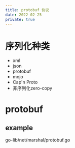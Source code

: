 ```yaml
---
title: protobuf 协议
date: 2022-02-25
private: true
---
```

# 序列化种类
- xml
- json
- protobuf
- mojo 
- Cap'n Proto
- 非序列化zero-copy 

# protobuf

## example
go-lib/net/marshal/protobuf.go